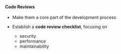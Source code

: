 #### Code Reviews

- Make them a core part of the development process

- Establish a **code review checklist**, focusing on
    - security
    - performance
    - maintainability


<aside class="notes">
</aside>
